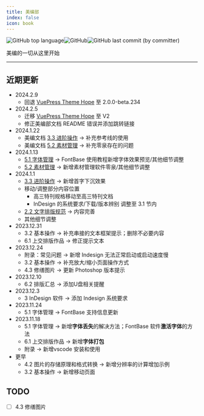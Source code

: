 ```yaml
---
title: 美编部
index: false
icon: book
---
```


![GitHub top language](https://img.shields.io/github/languages/top/szhhwh/jingji_TSreference_vue)![GitHub](https://img.shields.io/github/license/szhhwh/jingji_TSreference_vue)![GitHub last commit (by committer)](https://img.shields.io/github/last-commit/szhhwh/jingji_TSreference_vue)

美编的一切从这里开始

---

## 近期更新
- 2024.2.9
  - 回退 [VuePress Theme Hope](https://theme-hope.vuejs.press/zh/) 至 2.0.0-beta.234
- 2024.2.5
  - 迁移 [VuePress Theme Hope](https://theme-hope.vuejs.press/zh/) 至 V2
  - 修正美编部文档 README 错误并添加跳转链接
- 2024.1.22
  - 美编文档 [3.3 进阶操作](ChapterNo3/3.3.md#参考线) -> 补充参考线的使用
  - 美编文档 [5.2 素材管理](ChapterNo5/5.2.md#零泉推荐) -> 补充零泉存在的问题
- 2024.1.13
  - [5.1 字体管理](ChapterNo5/5.1.md#快捷预览字体效果) -> FontBase 使用教程新增字体效果预览/其他细节调整
  - [5.2 素材管理](ChapterNo5/5.2.md#零泉推荐) -> 新增素材管理软件零泉/其他细节调整
- 2024.1.1
  - [3.3 进阶操作](ChapterNo3/3.3.md#首字下沉) -> 新增首字下沉效果
  - 移动/调整部分内容位置
    - 高三特刊规格移动至高三特刊文档
    - InDesign 的系统要求/下载/版本辨别 调整至 3.1 节内
  - [2.2 文字排版规范](ChapterNo2/2.2.md) -> 内容完善
  - 其他细节调整
- 2023.12.31
  - 3.2 基本操作 -> 补充串接的文本框架提示；删除不必要内容
  - 6.1 上交排版作品 -> 修正提示文本
- 2023.12.24
  - 附录：常见问题 -> 新增 Indesign 无法正常启动或启动速度慢
  - 3.2 基本操作 -> 补充放大/缩小页面操作方式
  - 4.3 修缮图片 -> 更新 Photoshop 版本提示
- 2023.12.10
  - 6.2 排版汇总 -> 添加U盘相关提醒
- 2023.12.3
  - 3 InDesign 软件 -> 添加 Indesign 系统要求
- 2023.11.24
  - 5.1 字体管理 -> FontBase 支持信息更新
- 2023.11.18
  - 5.1 字体管理 -> 新增**字体丢失**的解决方法；FontBase 软件**激活字体**的方法
  - 6.1 上交排版作品 -> 新增**字体打包**
  - 附录 -> 新增vscode 安装和使用
- 更早
  - 4.2 图片的存储原理和格式转换 -> 新增分辨率的计算增加示例
  - 3.2 基本操作 -> 新增移动页面

## TODO
- [ ] 4.3 修缮图片
